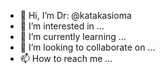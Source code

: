 - 👋 Hi, I’m Dr: @katakasioma
- 👀 I’m interested in ...
- 🌱 I’m currently learning ...
- 💞️ I’m looking to collaborate on ...
- 📫 How to reach me ...

<!---
katakasioma/katakasioma is a ✨ special ✨ repository because its `README.md` (this file) appears on your GitHub profile.
You can click the Preview link to take a look at your changes.
--->
